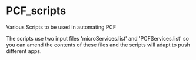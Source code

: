 # PCF_scripts
Various Scripts to be used in automating PCF

The scripts use two input files 'microServices.list' and 'PCFServices.list' so you can amend the contents of these files and the scripts will adapt to push different apps.
